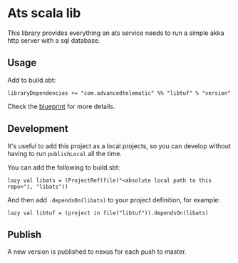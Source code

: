 #  Ats scala lib

This library provides everything an ats service needs to run a simple
akka http server with a sql database.

## Usage

Add to build.sbt:

    libraryDependencies += "com.advancedtelematic" %% "libtuf" % "version"
    
Check the [blueprint](https://github.com/advancedtelematic/service-blueprint) for more details.


## Development

It's useful to add this project as a local projects, so you can
develop without having to run `publishLocal` all the time.

You can add the following to build.sbt:

    lazy val libats = (ProjectRef(file("<absolute local path to this repo>"), "libats"))

And then add `.dependsOn(libats)` to your project definition, for example:

    lazy val libtuf = (project in file("libtuf")).dependsOn(libats)
    
## Publish

A new version is published to nexus for each push to master.

